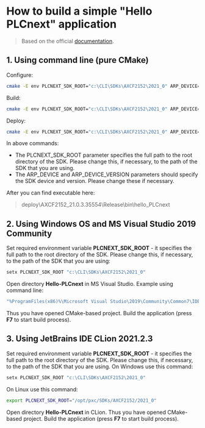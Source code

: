 # How to build a simple "Hello PLCnext" application #

> Based on the official [documentation](https://github.com/PLCnext/SampleRuntime/blob/master/getting-started/Part-01/README.md).

## 1. Using command line (pure **CMake**) ##

Configure:
```sh
cmake -E env PLCNEXT_SDK_ROOT="c:\CLI\SDKs\AXCF2152\2021_0" ARP_DEVICE="AXCF2152" ARP_DEVICE_VERSION="2021.0.3 LTS (21.0.3.35554)" cmake --preset=default .
```

Build:
```sh
cmake -E env PLCNEXT_SDK_ROOT="c:\CLI\SDKs\AXCF2152\2021_0" ARP_DEVICE="AXCF2152" ARP_DEVICE_VERSION="2021.0.3 LTS (21.0.3.35554)" cmake --build --preset=default
```

Deploy:
```sh
cmake -E env PLCNEXT_SDK_ROOT="c:\CLI\SDKs\AXCF2152\2021_0" ARP_DEVICE="AXCF2152" ARP_DEVICE_VERSION="2021.0.3 LTS (21.0.3.35554)" cmake --build --preset=default --target install
```

In above commands:
 - The PLCNEXT_SDK_ROOT parameter specifies the full path to the root directory of the SDK. Please change this, if necessary, to the path of the SDK that you are using.
 - The ARP_DEVICE and ARP_DEVICE_VERSION parameters should specify the SDK device and version. Please change these if necessary.

After you can find executable here:
>deploy\AXCF2152_21.0.3.35554\Release\bin\hello_PLCnext

## 2. Using Windows OS and MS Visual Studio 2019 Community ##

Set required environment variable **PLCNEXT_SDK_ROOT** - it specifies the full path to the root directory of the SDK. Please change this, if necessary, to the path of the SDK that you are using:

```sh
setx PLCNEXT_SDK_ROOT "c:\CLI\SDKs\AXCF2152\2021_0"
```

Open directory **Hello-PLCnext** in MS Visual Studio. Example using command line:

```sh
"%ProgramFiles(x86)%\Microsoft Visual Studio\2019\Community\Common7\IDE\devenv.exe" ./Hello-PLCnext
```

Thus you have opened CMake-based project. Build the application (press **F7** to start build process).

## 3. Using JetBrains IDE CLion 2021.2.3 ##

Set required environment variable **PLCNEXT_SDK_ROOT** - it specifies the full path to the root directory of the SDK. Please change this, if necessary, to the path of the SDK that you are using. On Windows use this command:

```sh
setx PLCNEXT_SDK_ROOT "c:\CLI\SDKs\AXCF2152\2021_0"
```

On Linux use this command:

```sh
export PLCNEXT_SDK_ROOT="/opt/pxc/SDKs/AXCF2152/2021_0"
```

Open directory **Hello-PLCnext** in CLion. Thus you have opened CMake-based project. Build the application (press **F7** to start build process).
